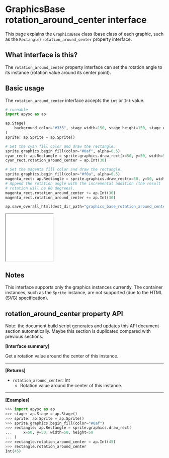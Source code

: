 # GraphicsBase rotation_around_center interface

This page explains the `GraphicsBase` class (base class of each graphic, such as the `Rectangle`) `rotation_around_center` property interface.

## What interface is this?

The `rotation_around_center` property interface can set the rotation angle to its instance (rotation value around its center point).

## Basic usage

The `rotation_around_center` interface accepts the `int` or `Int` value.

```py
# runnable
import apysc as ap

ap.Stage(
    background_color="#333", stage_width=150, stage_height=150, stage_elem_id="stage"
)
sprite: ap.Sprite = ap.Sprite()

# Set the cyan fill color and draw the rectangle.
sprite.graphics.begin_fill(color="#0af", alpha=0.5)
cyan_rect: ap.Rectangle = sprite.graphics.draw_rect(x=50, y=50, width=50, height=50)
cyan_rect.rotation_around_center = ap.Int(30)

# Set the magenta fill color and draw the rectangle.
sprite.graphics.begin_fill(color="#f0a", alpha=0.5)
magenta_rect: ap.Rectangle = sprite.graphics.draw_rect(x=50, y=50, width=50, height=50)
# Append the rotation angle with the incremental addition (the result
# rotation will be 60 degrees).
magenta_rect.rotation_around_center += ap.Int(30)
magenta_rect.rotation_around_center += ap.Int(30)

ap.save_overall_html(dest_dir_path="graphics_base_rotation_around_center_basic_usage/")
```

<iframe src="static/graphics_base_rotation_around_center_basic_usage/index.html" width="150" height="150"></iframe>

## Notes

This interface supports only the graphics instances currently. The container instances, such as the `Sprite` instance, are not supported (due to the HTML (SVG) specification).


## rotation_around_center property API

<!-- Docstring: apysc._display.rotation_around_center_interface.RotationAroundCenterInterface.rotation_around_center -->

<span class="inconspicuous-txt">Note: the document build script generates and updates this API document section automatically. Maybe this section is duplicated compared with previous sections.</span>

**[Interface summary]**

Get a rotation value around the center of this instance.<hr>

**[Returns]**

- `rotation_around_center`: Int
  - Rotation value around the center of this instance.

<hr>

**[Examples]**

```py
>>> import apysc as ap
>>> stage: ap.Stage = ap.Stage()
>>> sprite: ap.Sprite = ap.Sprite()
>>> sprite.graphics.begin_fill(color="#0af")
>>> rectangle: ap.Rectangle = sprite.graphics.draw_rect(
...     x=50, y=50, width=50, height=50
... )
>>> rectangle.rotation_around_center = ap.Int(45)
>>> rectangle.rotation_around_center
Int(45)
```